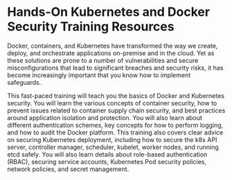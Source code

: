 # Hands-On Kubernetes and Docker Security Training Resources
Docker, containers, and Kubernetes have transformed the way we create, deploy, and orchestrate applications on-premise and in the cloud. Yet as these solutions are prone to a number of vulnerabilities and secure misconfigurations that lead to significant breaches and security risks, it has become increasingly important that you know how to implement safeguards.

This fast-paced training will teach you the basics of Docker and Kubernetes security. You will learn the various concepts of container security, how to prevent issues related to container supply chain security, and best practices around application isolation and protection. You will also learn about different authentication schemes, key concepts for how to perform logging, and how to audit the Docker platform. This training also covers clear advice on securing Kubernetes deployment, including how to secure the k8s API server, controller manager, scheduler, kubelet, worker nodes, and running etcd safely. You will also learn details about role-based authentication (RBAC), securing service accounts, Kubernetes Pod security policies, network policies, and secret management.

